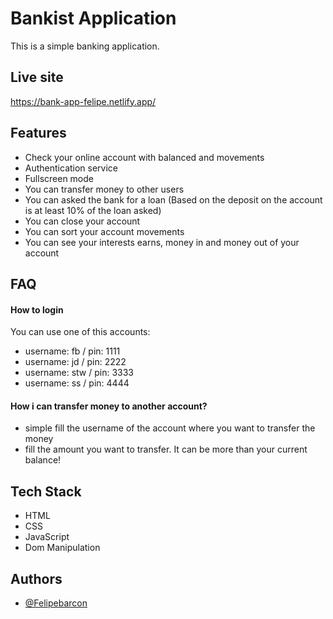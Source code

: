 # Bankist Application

This is a simple banking application.

## Live site

https://bank-app-felipe.netlify.app/

## Features

- Check your online account with balanced and movements
- Authentication service
- Fullscreen mode
- You can transfer money to other users
- You can asked the bank for a loan (Based on the deposit on the account is at least 10% of the loan asked)
- You can close your account
- You can sort your account movements
- You can see your interests earns, money in and money out of your account

## FAQ

#### How to login

You can use one of this accounts:

- username: fb / pin: 1111
- username: jd / pin: 2222
- username: stw / pin: 3333
- username: ss / pin: 4444

#### How i can transfer money to another account?

- simple fill the username of the account where you want to transfer the money
- fill the amount you want to transfer. It can be more than your current balance!

## Tech Stack

- HTML
- CSS
- JavaScript
- Dom Manipulation

## Authors

- [@Felipebarcon](https://www.github.com/Felipebarcon)
